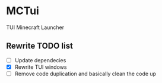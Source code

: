 # MCTui
TUI Minecraft Launcher


## Rewrite TODO list
- [ ] Update dependecies
- [x] Rewrite TUI windows
- [ ] Remove code duplication and basically clean the code up
